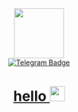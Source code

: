 <div id="header" align="center">
  <img src="https://media.giphy.com/media/v1.Y2lkPTc5MGI3NjExMjNkNzRkYTk0YmI0ZGQxNDY2MWIxMzljZWQ5NmEwZjRlNjdjNjIyMyZlcD12MV9pbnRlcm5hbF9naWZzX2dpZklkJmN0PXM/gjrYDwbjnK8x36xZIO/giphy.gif" width="100"/>
</div>

<div id="badges" align="center">
  <a href="https://t.me/alel_arh">
    <img src="https://img.shields.io/badge/Telegram-blue?logo=telegram&logoColor=white&style=for-the-badge" alt="Telegram Badge"/>
</div>

<div id="counter" align="center">
  <img src="https://komarev.com/ghpvc/?username=your-github-username&style=flat-square&color=blue" alt=""/>
</div>
 
<div id="greeting" align="center">
  <h1>
    hello
    <img src="https://media.giphy.com/media/888R35MJTmDxQfRzfS/giphy.gif" width="30px"/>
  </h1>
</div>  
<!--
**aleldar89/aleldar89** is a ✨ _special_ ✨ repository because its `README.md` (this file) appears on your GitHub profile.

Here are some ideas to get you started:

- 🔭 I’m currently working on ...
- 🌱 I’m currently learning ...
- 👯 I’m looking to collaborate on ...
- 🤔 I’m looking for help with ...
- 💬 Ask me about ...
- 📫 How to reach me: ...
- 😄 Pronouns: ...
- ⚡ Fun fact: ...
-->
